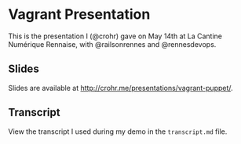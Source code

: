 # Vagrant Presentation

This is the presentation I (@crohr) gave on May 14th at La Cantine
Numérique Rennaise, with @railsonrennes and @rennesdevops.

## Slides

Slides are available at <http://crohr.me/presentations/vagrant-puppet/>.

## Transcript

View the transcript I used during my demo in the `transcript.md` file.
